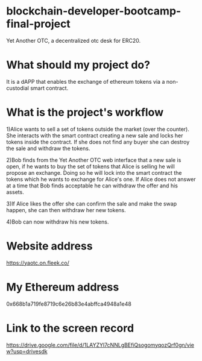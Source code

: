 # blockchain-developer-bootcamp-final-project
Yet Another OTC, a decentralized otc desk for ERC20.

# What should my project do?
It is a dAPP that enables the exchange of ethereum tokens via a non-custodial smart contract.

# What is the project's workflow
1)Alice wants to sell a set of tokens outside the market (over the counter). She interacts with the smart contract creating a new sale and locks her tokens inside the contract. If she does not find any buyer she can destroy the sale and withdraw the tokens.   

2)Bob finds from the Yet Another OTC web interface that a new sale is open, if he wants to buy the set of tokens that Alice is selling he will propose an exchange. Doing so he will lock into the smart contract the tokens which he wants to exchange for Alice's one. If Alice does not answer at a time that Bob finds acceptable he can withdraw the offer and his assets. 

3)If Alice likes the offer she can confirm the sale and make the swap happen, she can then withdraw her new tokens.

4)Bob can now withdraw his new tokens. 

# Website address
https://yaotc.on.fleek.co/

# My Ethereum address
0x668b1a719fe8719c6e26b83e4abffca4948a1e48

# Link to the screen record

https://drive.google.com/file/d/1LAYZYl7cNNLgBEfiQsogomyqozQrf0gn/view?usp=drivesdk
